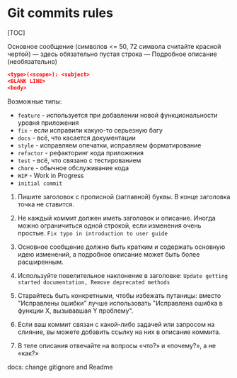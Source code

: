 # Git commits rules

[TOC]

Основное сообщение (символов <= 50, 72 символа считайте красной чертой)
— здесь обязательно пустая строка —
Подробное описание (необязательно)

```json
<type>(<scope>): <subject>
<BLANK LINE>
<body>
```

Возможные типы:

- `feature` - используется при добавлении новой функциональности уровня приложения
- `fix` - если исправили какую-то серьезную багу
- `docs` - всё, что касается документации
- `style` - исправляем опечатки, исправляем форматирование
- `refactor` - рефакторинг кода приложения
- `test` - всё, что связано с тестированием
- `chore` - обычное обслуживание кода
- `WIP` - Work in Progress
- `initial commit`

1. Пишите заголовок с прописной (заглавной) буквы. В конце заголовка точка не ставится.

2. Не каждый коммит должен иметь заголовок и описание. Иногда можно ограничиться одной строкой, если изменения очень простые.
`Fix typo in introduction to user guide`

3. Основное сообщение должно быть кратким и содержать основную идею изменений, а подробное описание может быть более расширенным.

4. Используйте повелительное наклонение в заголовке:
`Update getting started documentation, Remove deprecated methods`

5. Старайтесь быть конкретными, чтобы избежать путаницы: вместо "Исправлены ошибки" лучше использовать "Исправлена ошибка в функции X, вызывавшая Y проблему".

6. Если ваш коммит связан с какой-либо задачей или запросом на слияние, вы можете добавить ссылку на них в описание коммита.

7. В теле описания отвечайте на вопросы «что?» и «почему?», а не «как?»


docs: change gitignore and Readme